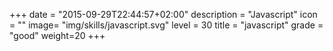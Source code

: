 +++
date = "2015-09-29T22:44:57+02:00"
description = "Javascript"
icon = ""
image= "img/skills/javascript.svg"
level = 30
title = "javascript"
grade = "good"
weight=20
+++

